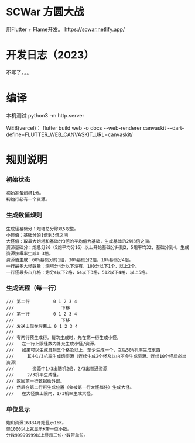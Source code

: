 # SCWar 方圆大战

用Flutter + Flame开发。
https://scwar.netlify.app/
  
# 开发日志（2023）
不写了。。。

# 编译
本机测试
python3 -m http.server

<!-- WEB(gh-page)：
flutter build web -o docs --base-href=/SCWar/ --web-renderer canvaskit --dart-define=FLUTTER_WEB_CANVASKIT_URL=canvaskit/ -->

WEB(vercel)：
flutter build web -o docs --web-renderer canvaskit --dart-define=FLUTTER_WEB_CANVASKIT_URL=canvaskit/

# 规则说明

### 初始状态
    初始准备炮塔1分。
    初始行必有一个资源。

### 生成数值规则
    生成怪基础分：炮塔总分除以5取整。
    小怪值：基础分的1倍到3倍之间
    大怪值：取最大炮塔和基础分3倍的平均值为基础，生成基础的2到3倍之间。
    资源基础分：炮总分80（5炮平均分16）以上开始基础分升到2，5炮平均32，基础分到4。生成资源按概率生成1-3倍。
    资源值生成：60%基础分的1倍，30%基础分2倍，10%基础分4倍。
    一行最多大怪数量：炮塔分4分以下没有，100分以下1个，以上2个。
    一行怪最多占几格：炮分4以下2格，64以下3格，512以下4格，以上5格。

### 生成流程（每一行）
    /// 第二行         0 1 2 3 4
    ///                  下移
    /// 第一行         0 1 2 3 4
    ///                  下移
    /// 发送出现在屏幕上 0 1 2 3 4
    ///
    /// 有两行预生成行。每次生成时，先在第一行生成小怪。
    ///   在一行上限怪数内补充生成小怪/资源。
    ///   如果可以生成且剩三个格及以上，至少生成一个，之后50%机率生成东西
    ///     其中1/3机率生成炮资源（连续生成2个怪及以内不会生成资源。连续10个怪后必出资源）
    ///       资源中1/3出随机2倍，2/3出普通资源
    ///     2/3机率生成怪。
    /// 返回第一行数据给外部。
    /// 然后在第二行可生成位置（会被第一行大怪档住）生成大怪。
    ///   在大怪数上限内，1/3机率生成大怪。

### 单位显示
    炮和资源16384开始显示16K。
    怪1000以上就显示K带一位小数。
    分数99999999以上显示三位小数带单位。